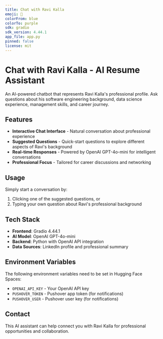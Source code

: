 ```yaml
---
title: Chat with Ravi Kalla
emoji: 💬
colorFrom: blue
colorTo: purple
sdk: gradio
sdk_version: 4.44.1
app_file: app.py
pinned: false
license: mit
---
```


# Chat with Ravi Kalla - AI Resume Assistant

An AI-powered chatbot that represents Ravi Kalla's professional profile. Ask questions about his software engineering background, data science experience, management skills, and career journey.

## Features

- **Interactive Chat Interface** - Natural conversation about professional experience
- **Suggested Questions** - Quick-start questions to explore different aspects of Ravi's background
- **Real-time Responses** - Powered by OpenAI GPT-4o-mini for intelligent conversations
- **Professional Focus** - Tailored for career discussions and networking

## Usage

Simply start a conversation by:
1. Clicking one of the suggested questions, or
2. Typing your own question about Ravi's professional background

## Tech Stack

- **Frontend**: Gradio 4.44.1
- **AI Model**: OpenAI GPT-4o-mini
- **Backend**: Python with OpenAI API integration
- **Data Sources**: LinkedIn profile and professional summary

## Environment Variables

The following environment variables need to be set in Hugging Face Spaces:

- `OPENAI_API_KEY` - Your OpenAI API key
- `PUSHOVER_TOKEN` - Pushover app token (for notifications)
- `PUSHOVER_USER` - Pushover user key (for notifications)

## Contact

This AI assistant can help connect you with Ravi Kalla for professional opportunities and collaboration.